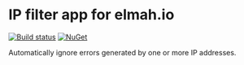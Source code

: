 # IP filter app for elmah.io

[![Build status](https://ci.appveyor.com/api/projects/status/h4b96c6h925yuxci?svg=true)](https://ci.appveyor.com/project/ThomasArdal/elmah-io-apps-ipfilter)
[![NuGet](https://img.shields.io/nuget/vpre/elmah.io.apps.ipfilter.svg)](https://www.nuget.org/packages/elmah.io.apps.ipfilter)

Automatically ignore errors generated by one or more IP addresses.
